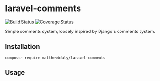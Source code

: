 # laravel-comments

[![Build Status](https://travis-ci.org/matthewbdaly/laravel-comments.svg?branch=master)](https://travis-ci.org/matthewbdaly/laravel-comments)
[![Coverage Status](https://coveralls.io/repos/github/matthewbdaly/laravel-comments/badge.svg?branch=master)](https://coveralls.io/github/matthewbdaly/laravel-comments?branch=master)

Simple comments system, loosely inspired by Django's comments system.

Installation
------------

```
composer require matthewbdaly/laravel-comments
```

Usage
-----


